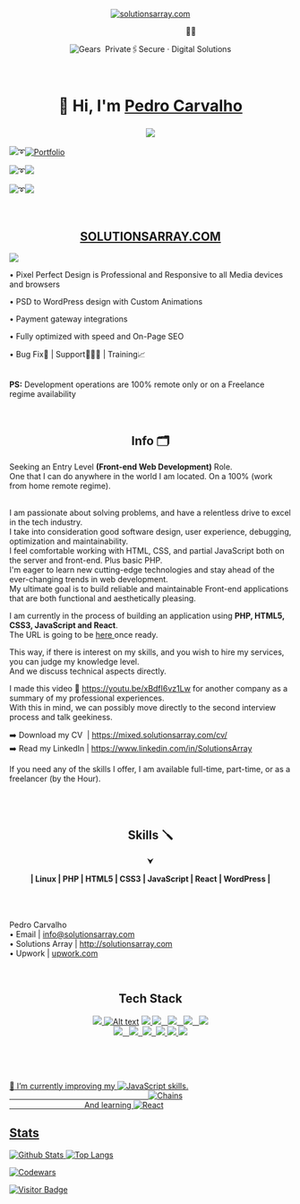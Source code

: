 <p align="center"><a href="https://solutionsarray.com/"><img src="http://mixed.solutionsarray.com/wp-content/uploads/2023/10/SolutionsArray1.com_.png" alt="solutionsarray.com"></a></p>
&nbsp;&nbsp;&nbsp;&nbsp;&nbsp;&nbsp;&nbsp;&nbsp;&nbsp;&nbsp;&nbsp;&nbsp;&nbsp;&nbsp;&nbsp;&nbsp;&nbsp;&nbsp;&nbsp;&nbsp;&nbsp;&nbsp;&nbsp;&nbsp;&nbsp;&nbsp;&nbsp;&nbsp;&nbsp;&nbsp;&nbsp;&nbsp;&nbsp;&nbsp;&nbsp;&nbsp;&nbsp;&nbsp;&nbsp;&nbsp;&nbsp;&nbsp;&nbsp;&nbsp;&nbsp;&nbsp;&nbsp;&nbsp;&nbsp;&nbsp;&nbsp;&nbsp;&nbsp;&nbsp;&nbsp;&nbsp;&nbsp;&nbsp;&nbsp;&nbsp;&nbsp;&nbsp;&nbsp;&nbsp;&nbsp;&nbsp;&nbsp;&nbsp;&nbsp;&nbsp;&nbsp;&nbsp;&nbsp;&nbsp;&nbsp;&nbsp;&nbsp;&nbsp;&nbsp;&nbsp;🏌🏻
<p align="center"><img src="http://mixed.solutionsarray.com/wp-content/uploads/2024/01/gears1.png" alt="Gears">&nbsp; Private🖇Secure · Digital Solutions</p>

<br>
<h1 align="center">👋 Hi, I'm <a href="https://www.linkedin.com/in/solutionsarray/" target="_blank"> Pedro Carvalho</a></h1> 
<h3 align="center"> <img src="https://readme-typing-svg.herokuapp.com?color=0357F7&lines=Web+Developer+from+Portugal+🂡" /></h3>


<p>  <a href="http://solutionsarray.com/portfolio"><img src="http://mixed.solutionsarray.com/wp-content/uploads/2024/01/click3.png"></a>➰<a href="http://solutionsarray.com/portfolio"><img src="http://mixed.solutionsarray.com/wp-content/uploads/2023/11/5portfolio.png" alt="Portfolio"></a></p>

<p>  <a href="https://mixed.solutionsarray.com/wp-content/uploads/2024/01/Pedro-Carvalho.pdf"><img src="http://mixed.solutionsarray.com/wp-content/uploads/2024/01/click3.png"></a>➰<a href="https://mixed.solutionsarray.com/wp-content/uploads/2024/01/Pedro-Carvalho.pdf"><img src="http://mixed.solutionsarray.com/wp-content/uploads/2023/11/6Curriculum-Vitae.png"></a></p>

<p>  <a href="https://www.linkedin.com/in/solutionsarray/"><img src="http://mixed.solutionsarray.com/wp-content/uploads/2024/01/click3.png"></a>➰<a href="https://www.linkedin.com/in/SolutionsArray/"><img src="https://img.shields.io/badge/linkedin-%230077B5.svg?style=for-the-badge&amp;logo=linkedin&amp;logoColor=white"></a></p>


<br>
<h2 align="center"><a href="https://solutionsarray.com/portfolio/">SOLUTIONSARRAY.COM</a></h2>
<p><a href="https://solutionsarray.com/portfolio/"><img src="http://mixed.solutionsarray.com/wp-content/uploads/2023/09/SolutionsArray_Homepage.png"></a></p>

• Pixel Perfect Design is Professional and Responsive to all Media devices and browsers</p>
• PSD to WordPress design with Custom Animations</p>
• Payment gateway integrations</p>
• Fully optimized with speed and On-Page SEO</p>
• Bug Fix🐞 | Support🦸🏻‍♂️ | Training📈</p>

<br><b>PS:</b> Development operations are 100% remote only or on a Freelance regime availability</p>

<br>
<h2 align="center"> Info 🗂️ </h2>
Seeking an Entry Level <b>(Front-end Web Development)</b> Role.
<br>One that I can do anywhere in the world I am located. On a 100% (work from home remote regime).

<br>I am passionate about solving problems, and have a relentless drive to excel in the tech industry.
<br>I take into consideration good software design, user experience, debugging, optimization and maintainability. 
<br>I feel comfortable working with HTML, CSS, and partial JavaScript both on the server and front-end. Plus basic PHP. 
<br>I'm eager to learn new cutting-edge technologies and stay ahead of the ever-changing trends in web development. 
<br>My ultimate goal is to build reliable and maintainable Front-end applications that are both functional and aesthetically pleasing.

I am currently in the process of building an application using <b>PHP, HTML5, CSS3, JavaScript and React</b>. 
<br>The URL is going to be <a href="#"> here </a> once ready. 

This way, if there is interest on my skills, and you wish to hire my services, you can judge my knowledge level. 
<br>And we discuss technical aspects directly.

I made this video 🎥  https://youtu.be/xBdfI6vz1Lw  for another company as a summary of my professional experiences. 
<br>With this in mind, we can possibly move directly to the second interview process and talk geekiness.

➡️ Download my CV&nbsp;&nbsp;| https://mixed.solutionsarray.com/cv/
<br>
➡️ Read my LinkedIn | https://www.linkedin.com/in/SolutionsArray

If you need any of the skills I offer, I am available full-time, part-time, or as a freelancer (by the Hour).


<br><br>
<h2 align="center">Skills 🪛</h2>

<p align="center">⮟</p>
<p align="center"><b>| Linux | PHP | HTML5 | CSS3 | JavaScript | React | WordPress |</b></p>

<!-- <p align="center"><b>| Portuguese - C2 | English - C1 | Spanish - B2|</center></b></p> -->

<!--<br><br>
This is what I guarantee:
<br>✅ Fast response time and excellent communication skills.
<br>✅ Great Value Services.
<br>✅ Wide Spectrum Of Skills & Experience.-->


<br><br><br>Pedro Carvalho
<br>• Email | info@solutionsarray.com
<br>• Solutions Array | http://solutionsarray.com
<br>• Upwork | <a href="https://www.upwork.com/freelancers/~01fffa4af07a0652d8?viewMode=1">upwork.com</a>

<br>
<h2 align="center">Tech Stack</h2>


<p align="center"> <a href="https://en.wikipedia.org/wiki/Linux"><img src="http://mixed.solutionsarray.com/wp-content/uploads/2023/08/Linux5.png">
<a href="https://www.php.net/"><img src="http://mixed.solutionsarray.com/wp-content/uploads/2023/08/php.jpg" alt="Alt text"></a>
<a href="https://laravel.com/"><img src="http://mixed.solutionsarray.com/wp-content/uploads/2023/08/Laravel.png"</a>
<a href="https://en.wikipedia.org/wiki/JavaScript"><img src="http://mixed.solutionsarray.com/wp-content/uploads/2023/08/JavaScript.png"</a>
&nbsp;&nbsp;<a href="https://nodejs.org/en"><img src="http://mixed.solutionsarray.com/wp-content/uploads/2023/08/Node.js.png"</a>
&nbsp;&nbsp;<a href="https://react.dev/"><img src="http://mixed.solutionsarray.com/wp-content/uploads/2023/11/react1.png"</a>
&nbsp;&nbsp;<a href="https://nextjs.org/"><img src="http://mixed.solutionsarray.com/wp-content/uploads/2023/11/Nextjs-logo.svg_.png"</a>
<br>
<a href="https://www.postgresql.org/"><img src="http://mixed.solutionsarray.com/wp-content/uploads/2023/09/5small_PostgreSQL.png"</a>
&nbsp;&nbsp;<a href="https://nginx.org/en/"><img src="http://mixed.solutionsarray.com/wp-content/uploads/2023/09/small_Nginx.png"</a>
&nbsp;<a href="https://git-scm.com/"><img src="http://mixed.solutionsarray.com/wp-content/uploads/2023/08/small_git.png"</a>
&nbsp;<a href="https://www.docker.com/"><img src="http://mixed.solutionsarray.com/wp-content/uploads/2023/08/small_docker.webp"</a>
<a href="https://podman.io/"><img src="http://mixed.solutionsarray.com/wp-content/uploads/2023/08/small_podman.png"</a>
<a href="https://kubernetes.io/"><img src="http://mixed.solutionsarray.com/wp-content/uploads/2024/01/kubernetes1.png"</a></p>
<br><br><br>
<!-- [![Alt text](http://mixed.solutionsarray.com/wp-content/uploads/2023/08/portugal-flag-icon-32.png)](https://en.wikipedia.org/wiki/Portuguese_language)&nbsp;C2 &nbsp;
[![Alt text](http://mixed.solutionsarray.com/wp-content/uploads/2023/08/united-states-of-america-flag-3d-icon-32.png)](https://en.wikipedia.org/wiki/American_English)&nbsp;C1 &nbsp;
[![Alt text](http://mixed.solutionsarray.com/wp-content/uploads/2023/08/spain-flag-icon-32.png)](https://en.wikipedia.org/wiki/Spanish_language)&nbsp;B2 -->

<p>🫡 I’m currently improving my <img src="http://mixed.solutionsarray.com/wp-content/uploads/2024/01/js.png" alt="JavaScript"> skills.
<br>&nbsp;&nbsp;&nbsp;&nbsp;&nbsp;&nbsp;&nbsp;&nbsp;&nbsp;&nbsp;&nbsp;&nbsp;&nbsp;&nbsp;&nbsp;&nbsp;&nbsp;&nbsp;&nbsp;&nbsp;&nbsp;&nbsp;&nbsp;&nbsp;&nbsp;&nbsp;&nbsp;&nbsp;&nbsp;&nbsp;&nbsp;&nbsp;&nbsp;&nbsp;&nbsp;&nbsp;&nbsp;&nbsp;&nbsp;&nbsp;&nbsp;&nbsp;&nbsp;&nbsp;&nbsp;&nbsp;&nbsp;&nbsp;&nbsp;&nbsp;&nbsp;&nbsp;&nbsp;&nbsp;&nbsp;&nbsp;&nbsp;&nbsp;&nbsp;&nbsp;&nbsp;&nbsp;&nbsp;<img src="http://mixed.solutionsarray.com/wp-content/uploads/2023/11/30_chains.png" alt="Chains">
<br>&nbsp;&nbsp;&nbsp;&nbsp;&nbsp;&nbsp;&nbsp;&nbsp;&nbsp;&nbsp;&nbsp;&nbsp;&nbsp;&nbsp;&nbsp;&nbsp;&nbsp;&nbsp;&nbsp;&nbsp;&nbsp;&nbsp;&nbsp;&nbsp;&nbsp;&nbsp;&nbsp;&nbsp;&nbsp;&nbsp;&nbsp;&nbsp;&nbsp; And learning <img src="http://mixed.solutionsarray.com/wp-content/uploads/2024/01/react.png" alt="React"></p>
















## Stats

![Github Stats](https://github-readme-stats.vercel.app/api?username=pedro-su&count_private=true&show_icons=true&include_all_commits=true&theme=prussian&layout=compact)
![Top Langs](https://github-readme-stats.vercel.app/api/top-langs/?username=pedro-su&hide=TeX&layout=compact&theme=prussian)

![Codewars](https://github.r2v.ch/codewars?user=pedcar)

![Visitor Badge](https://visitor-badge.laobi.icu/badge?page_id=pedrocarvalho)

<!--
**pedrocarvalho/pedrocarvalho** is a ✨ _special_ ✨ repository because its `README.md` (this file) appears on your GitHub profile.

Here are some ideas to get you started:

- 🔭 I’m currently working on ...
- 🌱 I’m currently learning ...
- 👯 I’m looking to collaborate on ...
- 🤔 I’m looking for help with ...
- 💬 Ask me about ...
- 📫 How to reach me: ...
- 😄 Pronouns: ...
- ⚡ Fun fact: ...
-->




